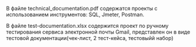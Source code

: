 В файле technical_documentation.pdf содержатся проекты с использованием инструментов: SQL, Jmeter, Postman.

В файле test-documentation.xlsx содержится проект по ручному тестирования сервиса электронной почты Gmail, представлен он в виде тестовой документации(чек-лист, 2 тест-кейса, тестовыйй набор)
